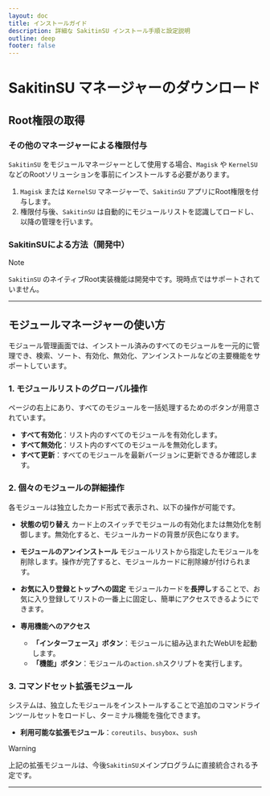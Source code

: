 ```yaml
---
layout: doc
title: インストールガイド
description: 詳細な SakitinSU インストール手順と設定説明
outline: deep
footer: false
---
```

# SakitinSU マネージャーのダウンロード

<Downloaded />

## Root権限の取得

### その他のマネージャーによる権限付与

`SakitinSU` をモジュールマネージャーとして使用する場合、`Magisk` や `KernelSU` などのRootソリューションを事前にインストールする必要があります。

1. `Magisk` または `KernelSU` マネージャーで、`SakitinSU` アプリにRoot権限を付与します。
2. 権限付与後、`SakitinSU` は自動的にモジュールリストを認識してロードし、以降の管理を行います。

### SakitinSUによる方法（開発中）

> [!NOTE]
> `SakitinSU` のネイティブRoot実装機能は開発中です。現時点ではサポートされていません。

---

## モジュールマネージャーの使い方

モジュール管理画面では、インストール済みのすべてのモジュールを一元的に管理でき、検索、ソート、有効化、無効化、アンインストールなどの主要機能をサポートしています。

### 1. モジュールリストのグローバル操作

ページの右上にあり、すべてのモジュールを一括処理するためのボタンが用意されています。

- **すべて有効化**：リスト内のすべてのモジュールを有効化します。
- **すべて無効化**：リスト内のすべてのモジュールを無効化します。
- **すべて更新**：すべてのモジュールを最新バージョンに更新できるか確認します。

### 2. 個々のモジュールの詳細操作

各モジュールは独立したカード形式で表示され、以下の操作が可能です。

- **状態の切り替え**
  カード上のスイッチでモジュールの有効化または無効化を制御します。無効化すると、モジュールカードの背景が灰色になります。

- **モジュールのアンインストール**
  モジュールリストから指定したモジュールを削除します。操作が完了すると、モジュールカードに削除線が付けられます。

- **お気に入り登録とトップへの固定**
  モジュールカードを**長押し**することで、お気に入り登録してリストの一番上に固定し、簡単にアクセスできるようにできます。

- **専用機能へのアクセス**
  - **「インターフェース」ボタン**：モジュールに組み込まれたWebUIを起動します。
  - **「機能」ボタン**：モジュールの`action.sh`スクリプトを実行します。

### 3. コマンドセット拡張モジュール

システムは、独立したモジュールをインストールすることで追加のコマンドラインツールセットをロードし、ターミナル機能を強化できます。

- **利用可能な拡張モジュール**：`coreutils`、`busybox`、`sush`

> [!WARNING]
> 上記の拡張モジュールは、今後`SakitinSU`メインプログラムに直接統合される予定です。

---